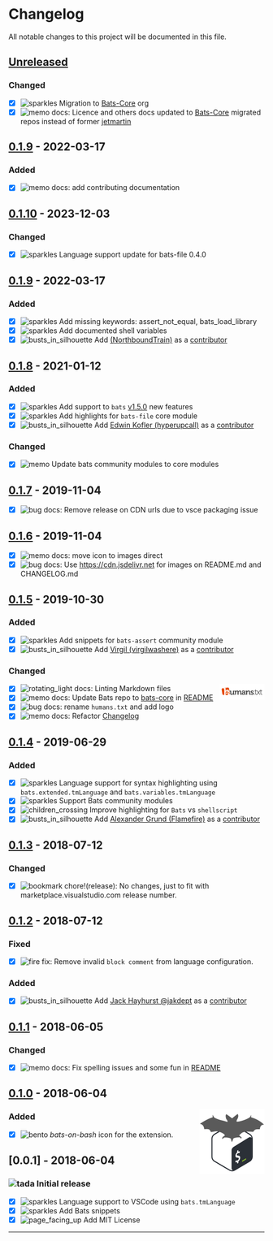 # Changelog

All notable changes to this project will be documented in this file.

## [Unreleased]

### Changed

- [x] ![sparkles][_sparkles] Migration to [Bats-Core](https://github.com/bats-core) org
- [x] ![memo][_memo] docs: Licence and others docs updated to [Bats-Core](https://github.com/bats-core) migrated repos instead of former [jetmartin](https://github.com/jetmartin)

## [0.1.9] - 2022-03-17

### Added

- [x] ![memo][_memo] docs: add contributing documentation

## [0.1.10] - 2023-12-03

### Changed

- [x] ![sparkles][_sparkles] Language support update for bats-file 0.4.0

## [0.1.9] - 2022-03-17

### Added

- [x] ![sparkles][_sparkles] Add missing keywords: assert_not_equal, bats_load_library
- [x] ![sparkles][_sparkles] Add documented shell variables
- [x] ![busts_in_silhouette][_busts_in_silhouette] Add [(NorthboundTrain)](https://github.com/NorthboundTrain) as a [contributor]

## [0.1.8] - 2021-01-12

### Added

- [x] ![sparkles][_sparkles] Add support to `bats` [v1.5.0](https://github.com/bats-core/bats-core/releases/tag/v1.5.0) new features
- [x] ![sparkles][_sparkles] Add highlights for `bats-file` core module
- [x] ![busts_in_silhouette][_busts_in_silhouette] Add [Edwin Kofler (hyperupcall)](https://github.com/hyperupcall) as a [contributor]

### Changed

- [x] ![memo][_memo] Update bats community modules to core modules

## [0.1.7] - 2019-11-04

- [x] ![bug][_bug] docs: Remove release on CDN urls due to vsce packaging issue

## [0.1.6] - 2019-11-04

- [x] ![memo][_memo] docs: move icon to images direct
- [x] ![bug][_bug] docs: Use https://cdn.jsdelivr.net for images on README.md and CHANGELOG.md

## [0.1.5] - 2019-10-30

### Added

- [x] ![sparkles][_sparkles] Add snippets for `bats-assert` community module
- [x] ![busts_in_silhouette][_busts_in_silhouette] Add [Virgil (virgilwashere)](https://github.com/virgilwashere) as a [contributor]

### Changed

[<img alt="humans.txt" align="right" src="images/humanstxt-isolated-blank.gif">][contributor]

- [x] ![rotating_light][_rotating_light] docs: Linting Markdown files
- [x] ![memo][_memo] docs: Update Bats repo to [bats-core] in [README]
- [x] ![bug][_bug] docs: rename `humans.txt` and add logo
- [x] ![memo][_memo] docs: Refactor [Changelog]

## [0.1.4] - 2019-06-29

### Added

- [x] ![sparkles][_sparkles] Language support for syntax highlighting using `bats.extended.tmLanguage` and `bats.variables.tmLanguage`
- [x] ![sparkles][_sparkles] Support Bats community modules
- [x] ![children_crossing][_children_crossing] Improve highlighting for `Bats` vs `shellscript`
- [x] ![busts_in_silhouette][_busts_in_silhouette] Add [Alexander Grund (Flamefire)](https://github.com/Flamefire) as a [contributor]

## [0.1.3] - 2018-07-12

### Changed

- [x] ![bookmark][_bookmark] chore!(release): No changes, just to fit with marketplace.visualstudio.com release number.

## [0.1.2] - 2018-07-12

### Fixed

- [x] ![fire][_fire] fix: Remove invalid `block comment` from language configuration.

### Added

- [x] ![busts_in_silhouette][_busts_in_silhouette] Add [Jack Hayhurst @jakdept](https://github.com/jakdept) as a [contributor]

## [0.1.1] - 2018-06-05

### Changed

- [x] ![memo][_memo] docs: Fix spelling issues and some fun in [README](/README.md)

## [0.1.0] - 2018-06-04

<img alt="Bats logo" align="right" src="images/icon.png">

### Added

- [x] ![bento][_bento] _bats-on-bash_ icon for the extension.

## [0.0.1] - 2018-06-04

### ![tada][_tada] Initial release

- [x] ![sparkles][_sparkles] Language support to VSCode using `bats.tmLanguage`
- [x] ![sparkles][_sparkles] Add Bats snippets
- [x] ![page_facing_up][_page_facing_up] Add MIT License

---

[README]: <README.md>
[contributor]: <humans.txt>
[Changelog]: <CHANGELOG.md>
[bats-core]: <https://github.com/bats-core/bats-core>
[sBats]: <https://github.com/sstephenson/bats>

[unreleased]: <https://github.com/bats-core/bats-vscode/compare/v0.1.10...HEAD>
[0.1.10]: <https://github.com/bats-core/bats-vscode/compare/v0.1.9...v0.1.10>
[0.1.9]: <https://github.com/bats-core/bats-vscode/compare/v0.1.8...v0.1.9>
[0.1.8]: <https://github.com/bats-core/bats-vscode/compare/v0.1.7...v0.1.8>
[0.1.7]: <https://github.com/bats-core/bats-vscode/compare/v0.1.6...v0.1.7>
[0.1.6]: <https://github.com/bats-core/bats-vscode/compare/v0.1.5...v0.1.6>
[0.1.5]: <https://github.com/bats-core/bats-vscode/compare/v0.1.4...v0.1.5>
[0.1.4]: <https://github.com/bats-core/bats-vscode/compare/v0.1.3...v0.1.4>
[0.1.3]: <https://github.com/bats-core/bats-vscode/compare/v0.1.2...v0.1.3>
[0.1.2]: <https://github.com/bats-core/bats-vscode/compare/v0.1.1...v0.1.2>
[0.1.1]: <https://github.com/bats-core/bats-vscode/compare/v0.1.0...v0.1.1>
[0.1.0]: <https://github.com/bats-core/bats-vscode/compare/v0.0.1...v0.1.0>

[_bento]: <https://cdn.jsdelivr.net/gh/bats-core/bats-vscode/images/_bento.png>
[_bookmark]: <https://cdn.jsdelivr.net/gh/bats-core/bats-vscode/images/_bookmark.png>
[_busts_in_silhouette]: <https://cdn.jsdelivr.net/gh/bats-core/bats-vscode/images/_busts_in_silhouette.png>
[_bug]: <https://cdn.jsdelivr.net/gh/bats-core/bats-vscode/images/_bug.png>
[_children_crossing]: <https://cdn.jsdelivr.net/gh/bats-core/bats-vscode/images/_children_crossing.png>
[_fire]: <https://cdn.jsdelivr.net/gh/bats-core/bats-vscode/images/_fire.png>
[_memo]: <https://cdn.jsdelivr.net/gh/bats-core/bats-vscode/images/_memo.png>
[_pencil2]: <https://cdn.jsdelivr.net/gh/bats-core/bats-vscode/images/_pencil2.png>
[_page_facing_up]: <https://cdn.jsdelivr.net/gh/bats-core/bats-vscode/images/_page_facing_up.png>
[_rotating_light]: <https://cdn.jsdelivr.net/gh/bats-core/bats-vscode/images/_rotating_light.png>
[_sparkles]: <https://cdn.jsdelivr.net/gh/bats-core/bats-vscode/images/_sparkles.png>
[_tada]: <https://cdn.jsdelivr.net/gh/bats-core/bats-vscode/images/_tada.png>